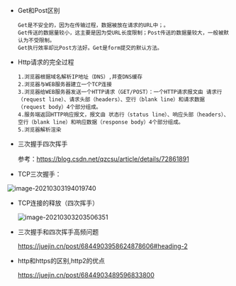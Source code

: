 - Get和Post区别

  ```
  Get是不安全的，因为在传输过程，数据被放在请求的URL中；。
  Get传送的数据量较小，这主要是因为受URL长度限制；Post传送的数据量较大，一般被默认为不受限制。
  Get执行效率却比Post方法好。Get是form提交的默认方法。
  ```
  
- Http请求的完全过程

  ```
  1.浏览器根据域名解析IP地址（DNS）,并查DNS缓存
  2.浏览器与WEB服务器建立一个TCP连接
  3.浏览器给WEB服务器发送一个HTTP请求（GET/POST）：一个HTTP请求报文由 请求行（request line）、请求头部（headers）、空行（blank line）和请求数据（request body）4个部分组成。
  4.服务端返回HTTP响应报文，报文由 状态行（status line）、响应头部（headers）、空行（blank line）和响应数据（response body）4个部分组成。
  5.浏览器解析渲染
  ```

  

- 三次握手四次挥手

  参考：https://blog.csdn.net/qzcsu/article/details/72861891

- TCP三次握手：

![image-20210303194019740](/Users/chuantang/go/src/study/go/interview/golang/基础知识/三次握手.png)

- TCP连接的释放（四次挥手）

  ![image-20210303203506351](/Users/chuantang/go/src/study/go/interview/golang/基础知识/四次挥手.png)

- 三次握手和四次挥手高频问题

  https://juejin.cn/post/6844903958624878606#heading-2



- http和https的区别,http2的优点

  https://juejin.cn/post/6844903489596833800